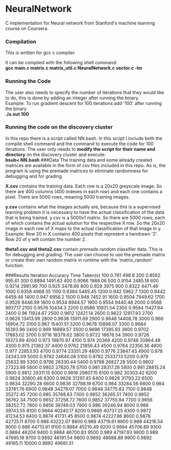 # NeuralNetwork
C implementation for Neural network from Stanford's machine learning course on Coursera. 
### Compilation
This is written for gcc c compiler.

It can be compiled with the following shell command: </br>
**gcc main.c matrix.c matrix_util.c NeuralNetwork.c vector.c -lm**
### Running the Code
The user also needs to specify the number of iterations that they would like to do, this is done by adding an integer after running the binary.</br>
Example: To run gradient descent for 100 iterations add '100' after running the binary </br>
**./a.out 100**
### Running the code on the discovery cluster
In this repo there is a script called NN.bash. In this script I include both the compile shell command and the command to execute the code for 100 iterations. The user only needs to **modify the script for their name and directory** on the discovery cluster and execute:</br>
**bsub< NN.bash**
###Data
The training data and some already created matrices are available in the form of csv files included in this repo. As is, the program is using the premade matrices to eliminate randomness for debugging and for grading.

**X.csv** contains the training data. Each row is a 20x20 greyscale image. So there are 400 columns (400 indexes in each row) and each one contains a pixel. There are 5000 rows, meaning 5000 training images.

**y.csv** contains what the images actually are, because this is a supervised learning problem it is necessary to have the actual classification of the data that is being trained. y.csv is a 5000x1 matrix. So there are 5000 rows, each of which contains the actual solution for the respective X row. So the 20x20 image in each row of X maps to the actual classification of that image in y.
Example: Row 20 in X contains 400 pixels that represent a handrawn '2'. Row 20 of y will contain the number 2.

**theta1.csv and theta2.csv** contain premade random classifier data. This is for debugging and grading. The user can choose to use the premade matrix or create their own random matrix in runtime with the 'matrix_random' function.

###Results
Iteration	Accuracy	Time Taken(s)
100	0.761	498.8
200	0.8562	995.61
300	0.8894	1491.83
400	0.9066	1988.06
500	0.9154	2485.18
600	0.9214	2981.99
700	0.925	3478.66
800	0.929	3975
900	0.9322	4471.46
1000	0.9358	4968.35
1100	0.9384	5465.45
1200	0.942	5962.7
1300	0.9442	6459.46
1400	0.947	6956.2
1500	0.948	7452.91
1600	0.9504	7949.62
1700	0.9526	8446.99
1800	0.9534	8944.57
1900	0.9554	9440.48
2000	0.9568	9937.17
2100	0.9576	10434.3
2200	0.9586	10931.54
2300	0.9594	11427.94
2400	0.96	11924.67
2500	0.9612	12421.14
2600	0.9622	12917.93
2700	0.9626	13413.99
2800	0.9638	13911.69
2900	0.9648	14408.78
3000	0.966	14904.72
3100	0.967	15401.51
3200	0.9678	15898.07
3300	0.9684	16393.96
3400	0.969	16889.57
3500	0.9696	17385.93
3600	0.9702	17883.02
3700	0.9716	18379.62
3800	0.9722	18876.54
3900	0.9726	19373.89
4000	0.973	19870.97
4100	0.974	20368
4200	0.9748	20864.48
4300	0.975	21362.37
4400	0.9762	21859.43
4500	0.9764	22356.36
4600	0.977	22853.93
4700	0.9774	23351.29
4800	0.9776	23847.43
4900	0.978	24343.09
5000	0.9782	24840.08
5100	0.9782	25337.13
5200	0.979	25832.89
5300	0.9796	26330.44
5400	0.9798	26827.28
5500	0.9802	27323.99
5600	0.9802	27820.78
5700	0.981	28317.28
5800	0.981	28815.24
5900	0.9812	29311.15
6000	0.9816	29807.15
6100	0.982	30303.42
6200	0.9824	30800.46
6300	0.9826	31297.45
6400	0.9826	31793.22
6500	0.9834	32290.28
6600	0.9836	32788.19
6700	0.984	33284.56
6800	0.984	33781.76
6900	0.9848	34279.07
7000	0.9848	34775.83
7100	0.9848	35272.45
7200	0.985	35768.83
7300	0.9852	36265.51
7400	0.9852	36762.34
7500	0.9852	37258.72
7600	0.9852	37755.94
7700	0.9856	38252.72
7800	0.9856	38749.03
7900	0.986	39246.94
8000	0.986	39743.55
8100	0.9864	40240.17
8200	0.9866	40737.25
8300	0.9872	41234.53
8400	0.9874	41731.45
8500	0.9874	42227.86
8600	0.9876	42725.11
8700	0.988	43222.07
8800	0.988	43719.61
8900	0.988	44216.54
9000	0.988	44713.61
9100	0.9884	45210.49
9200	0.9884	45706.89
9300	0.9884	46204
9400	0.9884	46700.83
9500	0.989	47197.93
9600	0.989	47695.19
9700	0.9892	48191.54
9800	0.9892	48688.88
9900	0.9892	49185.11
10000	0.9892	49681.31
